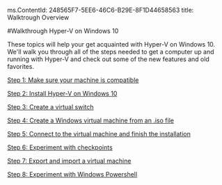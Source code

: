 ms.ContentId: 248565F7-5EE6-46C6-B29E-8F1D44658563
title: Walktrough Overview

#Walkthrough Hyper-V on Windows 10

These topics will help your get acquainted with Hyper-V on Windows 10.
We'll walk you through all of the steps needed to get a computer up and running with Hyper-V and check out some of the new features and old favorites.

[Step 1: Make sure your machine is compatible](walkthrough_compatibility.md)

[Step 2: Install Hyper-V on Windows 10](walkthrough_install.md)

[Step 3: Create a virtual switch](walkthrough_virtual_switch.md)


[Step 4: Create a Windows virtual machine from an .iso file](walkthrough_create_vm.md)

[Step 5: Connect to the virtual machine and finish the installation](walkthrough_vmconnect.md)

[Step 6: Experiment with checkpoints](walkthrough_checkpoints.md)

[Step 7: Export and import a virtual machine](walkthrough_export_import.md)

[Step 8: Experiment with Windows Powershell](walkthrough_powershell.md)





